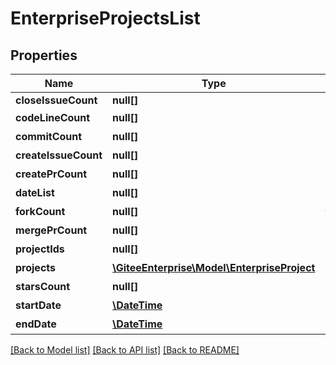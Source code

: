 # EnterpriseProjectsList

## Properties

Name | Type | Description | Notes
------------ | ------------- | ------------- | -------------
**closeIssueCount** | **null[]** |  | [optional] 
**codeLineCount** | **null[]** | 代码行数 | [optional] 
**commitCount** | **null[]** | 提交数量 | [optional] 
**createIssueCount** | **null[]** | 创建任务数 | [optional] 
**createPrCount** | **null[]** | 创建PR数 | [optional] 
**dateList** | **null[]** | 日期列表 | [optional] 
**forkCount** | **null[]** | fork数量 | [optional] 
**mergePrCount** | **null[]** | 合并PR数 | [optional] 
**projectIds** | **null[]** | 仓库id | [optional] 
**projects** | [**\GiteeEnterprise\Model\EnterpriseProject**](EnterpriseProject.md) | 仓库列表 | [optional] 
**starsCount** | **null[]** | star数量 | [optional] 
**startDate** | [**\DateTime**](https://www.php.net/class.datetime) | 开始时间 | [optional] 
**endDate** | [**\DateTime**](https://www.php.net/class.datetime) | 结束时间 | [optional] 

[[Back to Model list]](../../README.md#documentation-for-models) [[Back to API list]](../../README.md#documentation-for-api-endpoints) [[Back to README]](../../README.md)



